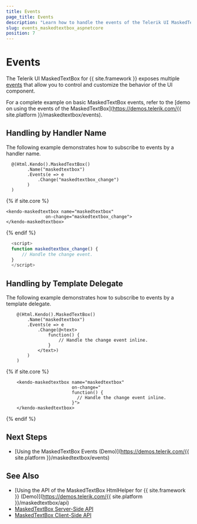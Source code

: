 ```yaml
---
title: Events
page_title: Events
description: "Learn how to handle the events of the Telerik UI MaskedTextBox component for {{ site.framework }}."
slug: events_maskedtextbox_aspnetcore
position: 7
---
```


# Events

The Telerik UI MaskedTextBox for {{ site.framework }} exposes multiple [events](/api/kendo.mvc.ui.fluent/maskedtextboxeventbuilder) that allow you to control and customize the behavior of the UI component.

For a complete example on basic MaskedTextBox events, refer to the [demo on using the events of the MaskedTextBox](https://demos.telerik.com/{{ site.platform }}/maskedtextbox/events).

## Handling by Handler Name

The following example demonstrates how to subscribe to events by a handler name.


```HtmlHelper
  @(Html.Kendo().MaskedTextBox()
        .Name("maskedtextbox")
        .Events(e => e
            .Change("maskedtextbox_change")
        )
  )
```
{% if site.core %}
```TagHelper
<kendo-maskedtextbox name="maskedtextbox"
               on-change="maskedtextbox_change">
</kendo-maskedtextbox>
```
{% endif %}
```script.js
  <script>
  function maskedtextbox_change() {
      // Handle the change event.
  }
  </script>
```

## Handling by Template Delegate

The following example demonstrates how to subscribe to events by a template delegate.
    
```HtmlHelper
    @(Html.Kendo().MaskedTextBox()
        .Name("maskedtextbox")
        .Events(e => e
            .Change(@<text>
                function() {
                    // Handle the change event inline.
                }
            </text>)
        )
    )
```
{% if site.core %}
```TagHelper
    <kendo-maskedtextbox name="maskedtextbox"
                         on-change="
                         function() {
                           // Handle the change event inline.
                         }">
    </kendo-maskedtextbox>
```
{% endif %}

## Next Steps

* [Using the MaskedTextBox Events (Demo)](https://demos.telerik.com/{{ site.platform }}/maskedtextbox/events)

## See Also

* [Using the API of the MaskedTextBox HtmlHelper for {{ site.framework }} (Demo)](https://demos.telerik.com/{{ site.platform }}/maskedtextbox/api)
* [MaskedTextBox Server-Side API](/api/maskedtextbox)
* [MaskedTextBox Client-Side API](https://docs.telerik.com/kendo-ui/api/javascript/ui/maskedtextbox)

